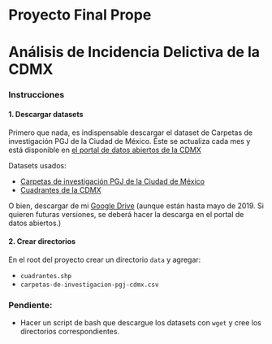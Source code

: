 # Proyecto Final Prope
# Análisis de Incidencia Delictiva de la CDMX

### Instrucciones
#### 1. Descargar datasets
Primero que nada, es indispensable descargar el dataset de Carpetas de investigación PGJ de la Ciudad de México. Éste se actualiza cada mes y está disponible en [el portal de datos abiertos de la CDMX](https://datos.cdmx.gob.mx/)

Datasets usados:   
- [Carpetas de investigación PGJ de la Ciudad de México](https://datos.cdmx.gob.mx/explore/dataset/carpetas-de-investigacion-pgj-cdmx/information/)
- [Cuadrantes de la CDMX](https://datos.cdmx.gob.mx/explore/dataset/cuadrantes/information/)

O bien, descargar de mi [Google Drive](https://drive.google.com/drive/folders/1gsrBZwF0zF4h8l6hyNzU0AvdqGM6FKO6?usp=sharing) (aunque están hasta mayo de 2019. Si quieren futuras versiones, se deberá hacer la descarga en el portal de datos abiertos.)


#### 2. Crear directorios
En el root del proyecto crear un directorio `data` y agregar:
- `cuadrantes.shp`
- `carpetas-de-investigacion-pgj-cdmx.csv`

### Pendiente:
- Hacer un script de bash que descargue los datasets con `wget` y cree los directorios correspondientes.
